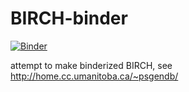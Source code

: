 # BIRCH-binder
[![Binder](https://mybinder.org/badge_logo.svg)](https://mybinder.org/v2/gh/fomightez/birch-binder/master?urlpath=desktop)

attempt to make binderized BIRCH, see http://home.cc.umanitoba.ca/~psgendb/

